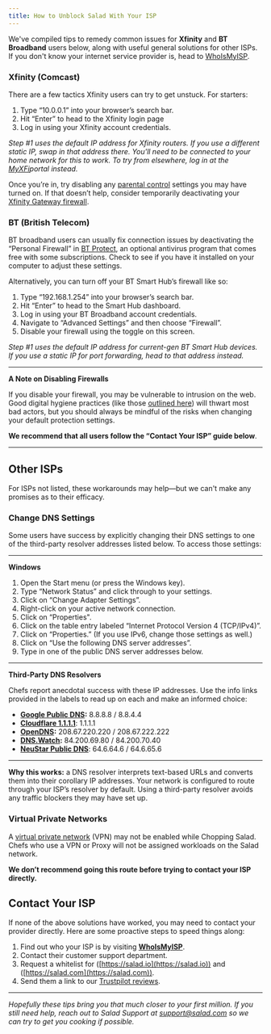 ```yaml
---
title: How to Unblock Salad With Your ISP
---
```


We've compiled tips to remedy common issues for **Xfinity** and **BT Broadband** users below, along with useful general
solutions for other ISPs. If you don't know your internet service provider is, head to
[WhoIsMyISP](https://whoismyisp.org).

### **Xfinity (Comcast)**

There are a few tactics Xfinity users can try to get unstuck. For starters:

1. Type “10.0.0.1” into your browser’s search bar.
2. Hit “Enter” to head to the Xfinity login page
3. Log in using your Xfinity account credentials.

_Step #1 uses the default IP address for Xfinity routers. If you use a different static IP, swap in that address there.
You'll need to be connected to your home network for this to work. To try from elsewhere, log in at the_
[_MyXFi_](https://login.xfinity.com/login)_portal instead._

Once you’re in, try disabling any
[parental control](https://www.xfinity.com/support/articles/set-up-parental-controls-with-comcast-networking) settings
you may have turned on. If that doesn’t help, consider temporarily deactivating your
[Xfinity Gateway firewall](https://www.xfinity.com/support/articles/advanced-xfinity-wireless-gateway-features).

### **BT (British Telecom)**

BT broadband users can usually fix connection issues by deactivating the “Personal Firewall” in
[BT Protect](https://www.bt.com/help/security/what-security-and-protection-do-i-get-with-bt-broadband-#bt-navbar:~:text=BT%20Virus%20Protect,-BT),
an optional antivirus program that comes free with some subscriptions. Check to see if you have it installed on your
computer to adjust these settings.

Alternatively, you can turn off your BT Smart Hub’s firewall like so:

1. Type “192.168.1.254” into your browser’s search bar.
2. Hit “Enter” to head to the Smart Hub dashboard.
3. Log in using your BT Broadband account credentials.
4. Navigate to “Advanced Settings” and then choose “Firewall”.
5. Disable your firewall using the toggle on this screen.

_Step #1 uses the default IP address for current-gen BT Smart Hub devices. If you use a static IP for port forwarding,
head to that address instead._

---

**A Note on Disabling Firewalls**

If you disable your firewall, you may be vulnerable to intrusion on the web. Good digital hygiene practices (like those
[outlined here](https://salad.com/blogs/what-is-a-botnet)) will thwart most bad actors, but you should always be mindful
of the risks when changing your default protection settings.

**We recommend that all users follow the “Contact Your ISP” guide below**.

---

## Other ISPs

For ISPs not listed, these workarounds may help—but we can't make any promises as to their efficacy.

### **Change DNS Settings**

Some users have success by explicitly changing their DNS settings to one of the third-party resolver addresses listed
below. To access those settings:

---

**Windows**

1. Open the Start menu (or press the Windows key).
2. Type “Network Status” and click through to your settings.
3. Click on “Change Adapter Settings”.
4. Right-click on your active network connection.
5. Click on “Properties".
6. Click on the table entry labeled “Internet Protocol Version 4 (TCP/IPv4)”.
7. Click on “Properties.” (If you use IPv6, change those settings as well.)
8. Click on “Use the following DNS server addresses”.
9. Type in one of the public DNS server addresses below.

---

**Third-Party DNS Resolvers**

Chefs report anecdotal success with these IP addresses. Use the info links provided in the labels to read up on each and
make an informed choice:

- [**Google Public DNS**](https://developers.google.com/speed/public-dns/docs/using)**:** 8.8.8.8 / 8.8.4.4
- [**Cloudflare 1.1.1.1**](https://1.1.1.1/): 1.1.1.1
- [**OpenDNS**](https://www.opendns.com/)**:** 208.67.220.220 / 208.67.222.222
- [**DNS.Watch**](https://dns.watch/)**:** 84.200.69.80 / 84.200.70.40
- [**NeuStar Public DNS**](https://www.publicdns.neustar/): 64.6.64.6 / 64.6.65.6

---

**Why this works:** a DNS resolver interprets text-based URLs and converts them into their corollary IP addresses. Your
network is configured to route through your ISP’s resolver by default. Using a third-party resolver avoids any traffic
blockers they may have set up.

### **Virtual Private Networks**

A [virtual private network](https://www.pcmag.com/picks/the-best-vpn-services) (VPN) may not be enabled while Chopping
Salad. Chefs who use a VPN or Proxy will not be assigned workloads on the Salad network.

**We don’t recommend going this route before trying to contact your ISP directly.**

## **Contact Your ISP**

If none of the above solutions have worked, you may need to contact your provider directly. Here are some proactive
steps to speed things along:

1. Find out who your ISP is by visiting [**WhoIsMyISP**](https://www.whoismyisp.org/).
2. Contact their customer support department.
3. Request a whitelist for ([https://salad.io](https://salad.io)) and ([https://salad.com](https://salad.com)).
4. Send them a link to our [Trustpilot reviews](https://www.trustpilot.com/review/salad.io).

---

_Hopefully these tips bring you that much closer to your first million. If you still need help, reach out to Salad
Support at support@salad.com so we can try to get you cooking if possible._
